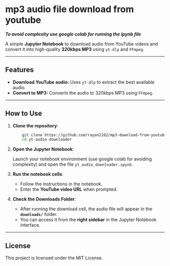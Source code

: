 # mp3 audio file download from youtube

**_To avoid complexity use google colab for running the ipynb file_**

A simple **Jupyter Notebook** to download audio from YouTube videos and convert it into high-quality **320kbps MP3** using `yt-dlp` and `FFmpeg`.

---

## Features

- **Download YouTube audio:** Uses `yt-dlp` to extract the best available audio.
- **Convert to MP3:** Converts the audio to 320kbps MP3 using `FFmpeg`.

---

## How to Use

1. **Clone the repository**:

   ```bash
       git clone https://github.com/rayan2162/mp3-download-from-youtube.git
       cd yt-audio-downloader
   ```

2. **Open the Jupyter Notebook**:

   Launch your notebook environment (use google colab for avoiding complexity) and open the file `yt_audio_downloader.ipynb`.

3. **Run the notebook cells**:

   - Follow the instructions in the notebook.
   - Enter the **YouTube video URL** when prompted.

4. **Check the Downloads Folder**:

   - After running the download cell, the audio file will appear in the **`downloads/`** folder.
   - You can access it from the **right sidebar** in the Jupyter Notebook interface.

---

## License

This project is licensed under the MIT License.
